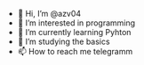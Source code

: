 - 👋 Hi, I’m @azv04
- 👀 I’m interested in programming
- 🌱 I’m currently learning Pyhton
- 💞️ I’m studying the basics
- 📫 How to reach me telegramm

<!---
azv04/azv04 is a ✨ special ✨ repository because its `README.md` (this file) appears on your GitHub profile.
You can click the Preview link to take a look at your changes.
--->
